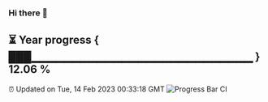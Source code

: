 ### Hi there 👋
⏳ Year progress { ███▁▁▁▁▁▁▁▁▁▁▁▁▁▁▁▁▁▁▁▁▁▁▁▁▁▁▁ } 12.06 %
---
⏰ Updated on Tue, 14 Feb 2023 00:33:18 GMT
![Progress Bar CI](https://github.com/Moyi321/Moyi321/workflows/Progress%20Bar%20CI/badge.svg)
